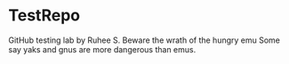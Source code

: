 # TestRepo
GitHub testing lab by Ruhee S.
Beware the wrath of the hungry emu
Some say yaks and gnus are more dangerous than emus.
